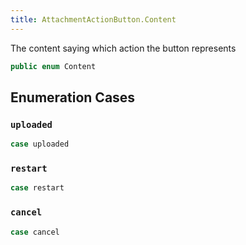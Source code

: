 ```yaml
---
title: AttachmentActionButton.Content
---
```


The content saying which action the button represents

``` swift
public enum Content 
```

## Enumeration Cases

### `uploaded`

``` swift
case uploaded
```

### `restart`

``` swift
case restart
```

### `cancel`

``` swift
case cancel
```
